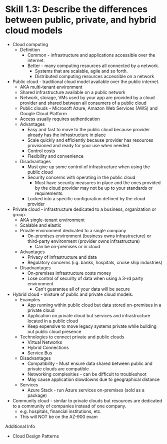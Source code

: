 # Skill 1.3: Describe the differences between public, private, and hybrid cloud models

- Cloud computing
	- Definition
		- Common - infrastructure and applications accessible over the internet.
		- Better - many computing resources all connected by a network. 
			- Systems that are scalable, agile and so forth.
			- Distributed computing resources accessible on a network
- Public cloud - traditional cloud model available over the public internet.
	- AKA multi-tenant environment
	- Shared infrastructure available on a public network
	- Network, storage, VMs used by your app are provided by a cloud provider and shared between all consumers of a public cloud
	- Public clouds - Microsoft Azure, Amazon Web Services (AWS) and Google Cloud Platform
	- Access usually requires authentication
	- Advantages
		- Easy and fast to move to the public cloud because provider already has the infrastructure in place
		- Scale quickly and efficiently because provider has resources provisioned and ready for your use when needed
		- Control costs
		- Flexibility and convenience
	- Disadvantages
		- Must give up some control of infrastructure when using the public cloud
		- Security concerns with operating in the public cloud
			- Must have security measures in place and the ones provided by the cloud provider may not be up to your standards or requirements.
		- Locked into a specific configuration defined by the cloud provider
- Private cloud - infrastructure dedicated to a business, organization or group.
	- AKA single-tenant environment
	- Scalable and elastic
	- Private environment dedicated to a single company
		- On-premises environment (business owns infrastructure) or third-party environment (provider owns infrastructure)
			- Can be on-premises or in cloud
	- Advantages
		- Privacy of infrastructure and data
		- Regulatory concerns (i.g. banks, hospitals, cruise ship industries)
	- Disadvantages
		- On-premises infrastructure costs money
		- Lose control of security of data when using a 3-rd party environment
			- Can't guarantee all of your data will be secure
- Hybrid cloud - mixture of public and private cloud models.
	- Examples
		- App running within public cloud but data stored on-premises in a private cloud
		- Application on private cloud but services and infrastructure located in a public cloud
		- Keep expensive to move legacy systems private while building out public cloud presence
	- Technologies to connect private and public clouds
		- Virtual Networks
		- Hybrid Connections
		- Service Bus
	- Disadvantages
		- Compatibility - Must ensure data shared between public and private clouds are compatible
		- Networking complexities - can be difficult to troubleshoot
		- May cause application slowdowns due to geographical distance
	- Services
		- Azure Stack - run Azure services on-premises (sold as a package)
- Community cloud - similar to private clouds but resources are dedicated to a community of companies instead of one company.
	- e.g. hospitals, financial institutions, etc.
	- This will NOT be on the AZ-900 exam


Additional Info

- Cloud Design Patterns